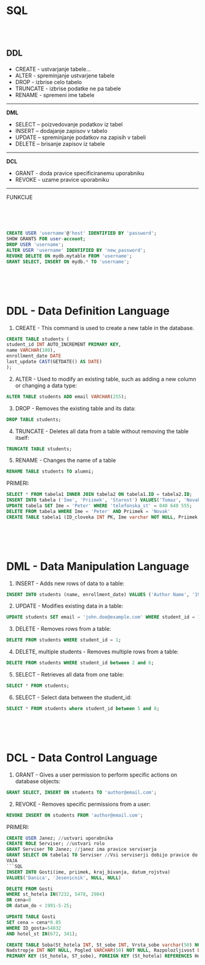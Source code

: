 # SQL

<br>
<br>
<p>

**DDL** <p>
-------------------
  - CREATE - ustvarjanje tabele...
  - ALTER - spreminjanje ustvarjene tabele
  - DROP - izbrise celo tabelo
  - TRUNCATE - izbrise podatke ne pa tabele
  - RENAME - spremeni ime tabele
-----------------
**DML** <p>
  - SELECT – poizvedovanje podatkov iz tabel
  - INSERT – dodajanje zapisov v tabelo
  - UPDATE – spreminjanje podatkov na zapisih v tabeli
  - DELETE – brisanje zapisov iz tabele
------------------
**DCL** <p>
  - GRANT - doda pravice specificiranemu uporabniku
  - REVOKE - uzame pravice uporabniku
-----------------
FUNKCIJE

<br>
<br>
<br>


```sql
CREATE USER 'username'@'host' IDENTIFIED BY 'password';
SHOW GRANTS FOR user-account;
DROP USER 'username';
ALTER USER 'username' IDENTIFIED BY 'new_password';
REVOKE DELETE ON mydb.mytable FROM 'username';
GRANT SELECT, INSERT ON mydb.* TO 'username';

```
<br>
<br>
<br>

# **DDL** - Data Definition Language

1. CREATE - This command is used to create a new table in the database.
```sql
CREATE TABLE students (
student_id INT AUTO_INCREMENT PRIMARY KEY,
name VARCHAR(100),
enrollment_date DATE
last_update CAST(GETDATE() AS DATE)
);
```

2. ALTER - Used to modify an existing table, such as adding a new column or changing a data type:
```sql
ALTER TABLE students ADD email VARCHAR(255);
```

3. DROP - Removes the existing table and its data:
```sql
DROP TABLE students;
```

4. TRUNCATE - Deletes all data from a table without removing the table itself:
```sql
TRUNCATE TABLE students;
```

5. RENAME - Changes the name of a table
```sql
RENAME TABLE students TO alumni;
```
PRIMERI:
```sql
SELECT * FROM tabela1 INNER JOIN tabela2 ON tabela1.ID = tabela2.ID;
INSERT INTO tabela ('Ime', 'Priimek', 'Starost') VALUES('Tomaz', 'Novak', 19);
UPDATE tabela SET Ime = 'Peter' WHERE 'telefonska_st' = 040 648 555;
DELETE FROM tabela WHERE Ime = 'Peter' AND Priimek = 'Novak'
CREATE TABLE tabela1 (ID_cloveka INT PK, Ime varchar NOT NULL, Priimek varchar NOT NULL);
```
<br>
<br>
<br>

# **DML** - Data Manipulation Language

1. INSERT - Adds new rows of data to a table:
```sql
INSERT INTO students (name, enrollment_date) VALUES ('Author Name', '1984-09-01');
```

2. UPDATE - Modifies existing data in a table:
```sql
UPDATE students SET email = 'john.doe@example.com' WHERE student_id = 1;
```

3. DELETE - Removes rows from a table:
```sql
DELETE FROM students WHERE student_id = 1;
```

4. DELETE, multiple students - Removes multiple rows from a table:
```sql
DELETE FROM students WHERE student_id between 2 and 6;
```

5. SELECT - Retrieves all data from one table:
```sql
SELECT * FROM students;
```

6.  SELECT - Select data between the student_id:
```sql
SELECT * FROM students where student_id between 5 and 8;
```

<br>
<br>
<br>

# **DCL** - Data Control Language


1. GRANT - Gives a user permission to perform specific actions on database objects:
```sql
GRANT SELECT, INSERT ON students TO 'author@email.com';
```

2. REVOKE - Removes specific permissions from a user:
```sql
REVOKE INSERT ON students FROM 'author@email.com';
```
PRIMERI:
```sql
CREATE USER Janez; //ustvari uporabnika
CREATE ROLE Serviser; //ustvari rolo
GRANT Serviser TO Janez; //janez ima pravice serviserja
GRANT SELECT ON tabela1 TO Serviser //Vsi serviserji dobijo pravice do SELECT
VAJA
```SQL
INSERT INTO Gosti(ime, priimek, kraj_bivanja, datum_rojstva)
VALUES('Danica', 'Jesenicnik', NULL, NULL)
```

```sql
DELETE FROM Gosti
WHERE st_hotela IN(7232, 5478, 2984)
OR cena=0
OR datum_do < 1991-5-25;
```

```sql
UPDATE TABLE Gosti
SET cena = cena*0.85
WHERE ID_gosta=54832
AND hotel_st IN(672, 341);
```

```sql
CREATE TABLE Soba(St_hotela INT, St_sobe INT, Vrsta_sobe varchar(50) NOT NUll,
Nadstropje INT NOT NULL, Pogled VARCHAR(50) NOT NULL, Razpolozljivost DATE NOT NULL, Opombe varchar(200),
PRIMARY KEY (St_hotela, ST_sobe), FOREIGN KEY (St_hotela) REFERENCES Hotel(Hotel_ID));
```
